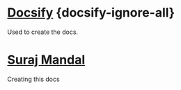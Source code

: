 # [Docsify](https://github.com/QingWei-Li/docsify) {docsify-ignore-all}
Used to create the docs.
# [Suraj Mandal](https://github.com/surajmandalcell)
Creating this docs
